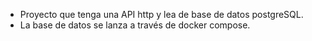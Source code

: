 - Proyecto que tenga una API http y lea de base de datos postgreSQL.
- La base de datos se lanza a través de docker compose.
